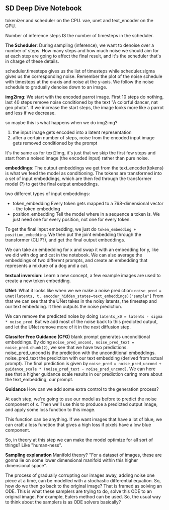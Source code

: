 ## SD Deep Dive Notebook

tokenizer and scheduler on the CPU.
vae, unet and text_encoder on the GPU.

Number of inference steps IS the number of timesteps in the scheduler.

**The Scheduler**:
During sampling (inference), we want to denoise over a number of steps. How many steps and how much noise we should aim for at each step are going to affect the final result, and it's the scheduler that's in charge of these details.

scheduler.timesteps gives us the list of timesteps while scheduler.sigma gives us the corresponding noise. Remember the plot of the noise schedule with timesteps at the x-axis and noise at the y-axis. We follow the noise schedule to gradually denoise down to an image.

**img2img**:
We start with the encoded parrot image. First 10 steps do nothing, last 40 steps remove noise conditioned by the text "A colorful dancer, nat geo photo". If we increase the start steps, the image looks more like a parrot and less if we decrease.

so maybe this is what happens when we do img2img?

1. the input image gets encoded into a latent representation
2. after a certain number of steps, noise from the encoded input image gets removed conditioned by the prompt

It's the same as for text2img, it's just that we skip the first few steps and start from a noised image (the encoded input) rather than pure noise.

**embeddings**:
The output embeddings we get from the text_encoder(tokens) is what we feed the model as conditioning.
The tokens are transformed into a set of input embeddings, which are then fed through the transformer model (?) to get the final output embeddings.

two different types of input embeddings:

- token_embedding
  Every token gets mapped to a 768-dimensional vector - the token embedding
- position_embedding
  Tell the model where in a sequence a token is. We just need one for every position, not one for every token.

To get the final input embedding, we just do `token_embedding + position_embedding`. We then put the joint embedding through the transformer (CLIP?), and get the final output embeddings.

We can take an embedding for x and swap it with an embedding for y, like we did with dog and cat in the notebook. We can also average the embeddings of two different prompts, and create an embedding that represents a mixture of a dog and a cat.

**textual inversion**:
Learn a new concept, a few example images are used to create a new token embedding.

**UNet**:
What it looks like when we we make a noise prediction:
`noise_pred = unet(latents, t, encoder_hidden_states=text_embeddings)["sample"]`
From that we can see that the UNet takes in the noisy latents, the timestep and our text embedding. It then outputs the noise prediction.

We can remove the predicted noise by doing `latents_x0 = latents - sigma * noise_pred`. But we add most of the noise back to this predicted output, and let the UNet remove more of it in the next diffusion step.

**Classifer Free Guidance (CFG)**
blank prompt generates unconditional embeddings. By doing `noise_pred_uncond, noise_pred_text = noise_pred.chunk(2)`, we see that we have two predictions. noise_pred_uncond is the prediction with the unconditional embeddings. noise_pred_text the prediction with our text embedding (derived from actual prompt). The final prediction is given by `noise_pred = noise_pred_uncond + guidance_scale * (noise_pred_text - noise_pred_uncond)`. We can here see that a higher guidance scale results in our prediction caring more about the text_embedding, our prompt.

**Guidance**
How can we add some extra control to the generation process?

At each step, we're going to use our model as before to predict the noise component of x. Then we'll use this to produce a predicted output image, and apply some loss function to this image.

This function can be anything. If we want images that have a lot of blue, we can craft a loss function that gives a high loss if pixels have a low blue component.

So, in theory at this step we can make the model optimize for all sort of things? Like "human-ness".

**Sampling explanation**
Manifold theory? "For a dataset of images, these are gonna lie on some lower dimensional manifold within this higher dimensional space".

The process of gradually corrupting our images away, adding noise one piece at a time, can be modelled with a stochastic differential equation. So, how do we then go back to the original image? That is framed as solving an ODE. This is what these samplers are trying to do, solve this ODE to an original image. For example, Eulers method can be used. So, the usual way to think about the samplers is as ODE solvers basically?
